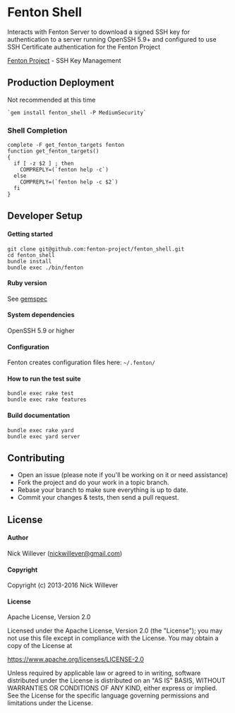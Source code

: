 # Fenton Shell

Interacts with Fenton Server to download a signed SSH key for authentication to a server running OpenSSH 5.9+ and configured to use SSH Certificate authentication for the Fenton Project

[Fenton Project](https://fenton-project.github.io/) - SSH Key Management

## Production Deployment

Not recommended at this time

    `gem install fenton_shell -P MediumSecurity`

### Shell Completion

```
complete -F get_fenton_targets fenton
function get_fenton_targets()
{
  if [ -z $2 ] ; then
    COMPREPLY=(`fenton help -c`)
  else
    COMPREPLY=(`fenton help -c $2`)
  fi
}
```

## Developer Setup

#### Getting started

    git clone git@github.com:fenton-project/fenton_shell.git
    cd fenton_shell
    bundle install
    bundle exec ./bin/fenton

#### Ruby version

  See [gemspec](fenton_shell.gemspec)

#### System dependencies

  OpenSSH 5.9 or higher

#### Configuration

  Fenton creates configuration files here: `~/.fenton/`

#### How to run the test suite

    bundle exec rake test
    bundle exec rake features

#### Build documentation

    bundle exec rake yard
    bundle exec yard server

## Contributing

- Open an issue (please note if you'll be working on it or need assistance)
- Fork the project and do your work in a topic branch.
- Rebase your branch to make sure everything is up to date.
- Commit your changes & tests, then send a pull request.

## License

#### Author

  Nick Willever (<nickwillever@gmail.com>)

#### Copyright

  Copyright (c) 2013-2016 Nick Willever

#### License

Apache License, Version 2.0

Licensed under the Apache License, Version 2.0 (the "License");
you may not use this file except in compliance with the License.
You may obtain a copy of the License at

  https://www.apache.org/licenses/LICENSE-2.0

Unless required by applicable law or agreed to in writing, software
distributed under the License is distributed on an "AS IS" BASIS,
WITHOUT WARRANTIES OR CONDITIONS OF ANY KIND, either express or implied.
See the License for the specific language governing permissions and
limitations under the License.
